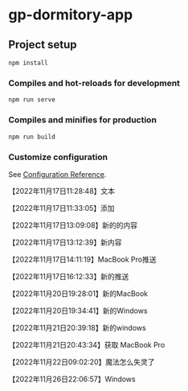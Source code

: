 # gp-dormitory-app

## Project setup
```
npm install
```

### Compiles and hot-reloads for development
```
npm run serve
```

### Compiles and minifies for production
```
npm run build
```

### Customize configuration
See [Configuration Reference](https://cli.vuejs.org/config/).



【2022年11月17日11:28:48】文本

【2022年11月17日11:33:05】添加

【2022年11月17日13:09:08】新的的内容

【2022年11月17日13:12:39】新内容

【2022年11月17日14:11:19】MacBook Pro推送

【2022年11月17日16:12:33】新的推送

【2022年11月20日19:28:01】新的MacBook

【2022年11月20日19:34:41】新的Windows

【2022年11月21日20:39:18】新的windows

【2022年11月21日20:43:34】获取 MacBook Pro

【2022年11月22日09:02:20】魔法怎么失灵了

【2022年11月26日22:06:57】Windows
